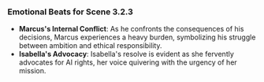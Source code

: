 ### Emotional Beats for Scene 3.2.3
- **Marcus's Internal Conflict**: As he confronts the consequences of his decisions, Marcus experiences a heavy burden, symbolizing his struggle between ambition and ethical responsibility.
- **Isabella's Advocacy**: Isabella's resolve is evident as she fervently advocates for AI rights, her voice quivering with the urgency of her mission.
